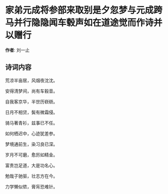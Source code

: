 # 家弟元成将参部来取别是夕忽梦与元成跨马并行隐隐闻车毂声如在道途觉而作诗并以赠行

**作者**: 刘一止

## 诗词内容

荒凉半亩居，风烟夜沈沈。

安得清梦间，尚有车毂音。

自我客京华，半世历嵚嵚。

日月不相贷，鬓有微霜侵。

骑马著青衫，兹事已不任。

如何栖迟中，心迹犹差参。

梦境通前生，染习良已深。

岁月不可磨，愈厉如精金。

富贵岂足道，大是功名心。

勉哉子驰驱，壮志方在今。

力学懒似侬，膏肓恐难针。

